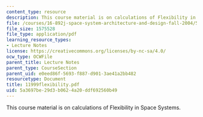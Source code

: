 ```yaml
---
content_type: resource
description: This course material is on calculations of Flexibility in Space Systems.
file: /courses/16-892j-space-system-architecture-and-design-fall-2004/5a3697be29d3b0624a20ddf692560b49_11999flexibility.pdf
file_size: 1575528
file_type: application/pdf
learning_resource_types:
- Lecture Notes
license: https://creativecommons.org/licenses/by-nc-sa/4.0/
ocw_type: OCWFile
parent_title: Lecture Notes
parent_type: CourseSection
parent_uid: e0eed86f-5693-f887-d901-3ae41a2bb482
resourcetype: Document
title: 11999flexibility.pdf
uid: 5a3697be-29d3-b062-4a20-ddf692560b49
---
```

This course material is on calculations of Flexibility in Space Systems.